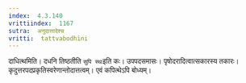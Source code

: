 ```yaml
---
index:  4.3.140
vrittiindex:  1167
sutra:  अनुदात्तादेश्च
vritti:  tattvabodhini 
---
```


दाधित्थमिति। दधनि तिष्ठतीति `सुपि स्थः`इति कः। उपपदसमासः। पृषोदरादित्वात्सकारस्य तकारः। कृदुत्तरपदप्रकृतिस्वरेणान्तोदात्तत्वम्। एवं कपित्थेऽपि बोध्यम्।

